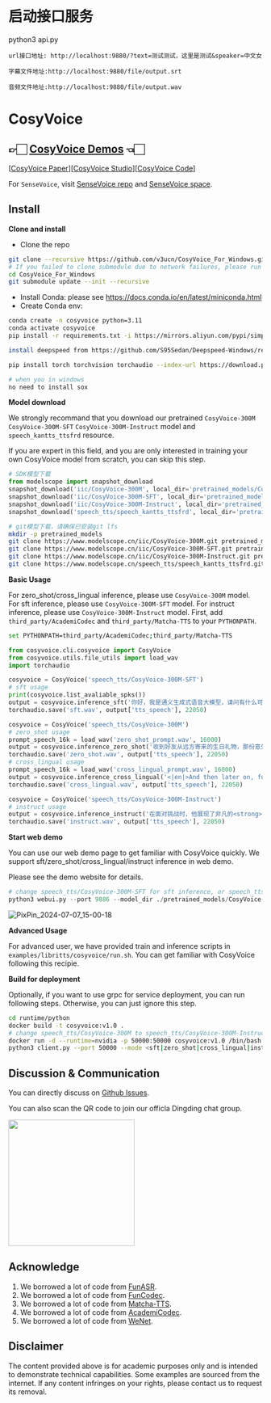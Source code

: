 # 启动接口服务

python3 api.py

```
url接口地址: http://localhost:9880/?text=测试测试，这里是测试&speaker=中文女
```

```
字幕文件地址:http://localhost:9880/file/output.srt
```

```
音频文件地址:http://localhost:9880/file/output.wav
```

# CosyVoice
## 👉🏻 [CosyVoice Demos](https://fun-audio-llm.github.io/) 👈🏻
[[CosyVoice Paper](https://fun-audio-llm.github.io/pdf/CosyVoice_v1.pdf)][[CosyVoice Studio](https://www.modelscope.cn/studios/iic/CosyVoice-300M)][[CosyVoice Code](https://github.com/FunAudioLLM/CosyVoice)]

For `SenseVoice`, visit [SenseVoice repo](https://github.com/FunAudioLLM/SenseVoice) and [SenseVoice space](https://www.modelscope.cn/studios/iic/SenseVoice).

## Install

**Clone and install**

- Clone the repo
``` sh
git clone --recursive https://github.com/v3ucn/CosyVoice_For_Windows.git
# If you failed to clone submodule due to network failures, please run following command until success
cd CosyVoice_For_Windows
git submodule update --init --recursive
```

- Install Conda: please see https://docs.conda.io/en/latest/miniconda.html
- Create Conda env:

``` sh
conda create -n cosyvoice python=3.11
conda activate cosyvoice
pip install -r requirements.txt -i https://mirrors.aliyun.com/pypi/simple/ --trusted-host=mirrors.aliyun.com

install deepspeed from https://github.com/S95Sedan/Deepspeed-Windows/releases/tag/v14.0%2Bpy311

pip install torch torchvision torchaudio --index-url https://download.pytorch.org/whl/cu121

# when you in windows
no need to install sox 
```

**Model download**

We strongly recommand that you download our pretrained `CosyVoice-300M` `CosyVoice-300M-SFT` `CosyVoice-300M-Instruct` model and `speech_kantts_ttsfrd` resource.

If you are expert in this field, and you are only interested in training your own CosyVoice model from scratch, you can skip this step.

``` python
# SDK模型下载
from modelscope import snapshot_download
snapshot_download('iic/CosyVoice-300M', local_dir='pretrained_models/CosyVoice-300M')
snapshot_download('iic/CosyVoice-300M-SFT', local_dir='pretrained_models/CosyVoice-300M-SFT')
snapshot_download('iic/CosyVoice-300M-Instruct', local_dir='pretrained_models/CosyVoice-300M-Instruct')
snapshot_download('speech_tts/speech_kantts_ttsfrd', local_dir='pretrained_models/speech_kantts_ttsfrd')
```

``` sh
# git模型下载，请确保已安装git lfs
mkdir -p pretrained_models
git clone https://www.modelscope.cn/iic/CosyVoice-300M.git pretrained_models/CosyVoice-300M
git clone https://www.modelscope.cn/iic/CosyVoice-300M-SFT.git pretrained_models/CosyVoice-300M-SFT
git clone https://www.modelscope.cn/iic/CosyVoice-300M-Instruct.git pretrained_models/CosyVoice-300M-Instruct
git clone https://www.modelscope.cn/speech_tts/speech_kantts_ttsfrd.git pretrained_models/speech_kantts_ttsfrd
```


**Basic Usage**

For zero_shot/cross_lingual inference, please use `CosyVoice-300M` model.
For sft inference, please use `CosyVoice-300M-SFT` model.
For instruct inference, please use `CosyVoice-300M-Instruct` model.
First, add `third_party/AcademiCodec` and `third_party/Matcha-TTS` to your `PYTHONPATH`.

``` sh
set PYTHONPATH=third_party/AcademiCodec;third_party/Matcha-TTS
```

``` python
from cosyvoice.cli.cosyvoice import CosyVoice
from cosyvoice.utils.file_utils import load_wav
import torchaudio

cosyvoice = CosyVoice('speech_tts/CosyVoice-300M-SFT')
# sft usage
print(cosyvoice.list_avaliable_spks())
output = cosyvoice.inference_sft('你好，我是通义生成式语音大模型，请问有什么可以帮您的吗？', '中文女')
torchaudio.save('sft.wav', output['tts_speech'], 22050)

cosyvoice = CosyVoice('speech_tts/CosyVoice-300M')
# zero_shot usage
prompt_speech_16k = load_wav('zero_shot_prompt.wav', 16000)
output = cosyvoice.inference_zero_shot('收到好友从远方寄来的生日礼物，那份意外的惊喜与深深的祝福让我心中充满了甜蜜的快乐，笑容如花儿般绽放。', '希望你以后能够做的比我还好呦。', prompt_speech_16k)
torchaudio.save('zero_shot.wav', output['tts_speech'], 22050)
# cross_lingual usage
prompt_speech_16k = load_wav('cross_lingual_prompt.wav', 16000)
output = cosyvoice.inference_cross_lingual('<|en|>And then later on, fully acquiring that company. So keeping management in line, interest in line with the asset that\'s coming into the family is a reason why sometimes we don\'t buy the whole thing.', prompt_speech_16k)
torchaudio.save('cross_lingual.wav', output['tts_speech'], 22050)

cosyvoice = CosyVoice('speech_tts/CosyVoice-300M-Instruct')
# instruct usage
output = cosyvoice.inference_instruct('在面对挑战时，他展现了非凡的<strong>勇气</strong>与<strong>智慧</strong>。', '中文男', 'Theo \'Crimson\', is a fiery, passionate rebel leader. Fights with fervor for justice, but struggles with impulsiveness.')
torchaudio.save('instruct.wav', output['tts_speech'], 22050)
```

**Start web demo**

You can use our web demo page to get familiar with CosyVoice quickly.
We support sft/zero_shot/cross_lingual/instruct inference in web demo.

Please see the demo website for details.

``` python
# change speech_tts/CosyVoice-300M-SFT for sft inference, or speech_tts/CosyVoice-300M-Instruct for instruct inference
python3 webui.py --port 9886 --model_dir ./pretrained_models/CosyVoice-300M
```
![PixPin_2024-07-07_15-00-18](https://github.com/v3ucn/CosyVoice_For_Windows/assets/1288038/7c6fa726-050a-4d54-9973-fe8c6a284ef3)


**Advanced Usage**

For advanced user, we have provided train and inference scripts in `examples/libritts/cosyvoice/run.sh`.
You can get familiar with CosyVoice following this recipie.

**Build for deployment**

Optionally, if you want to use grpc for service deployment,
you can run following steps. Otherwise, you can just ignore this step.

``` sh
cd runtime/python
docker build -t cosyvoice:v1.0 .
# change speech_tts/CosyVoice-300M to speech_tts/CosyVoice-300M-Instruct if you want to use instruct inference
docker run -d --runtime=nvidia -p 50000:50000 cosyvoice:v1.0 /bin/bash -c "cd /opt/CosyVoice/CosyVoice/runtime/python && python3 server.py --port 50000 --max_conc 4 --model_dir speech_tts/CosyVoice-300M && sleep infinity"
python3 client.py --port 50000 --mode <sft|zero_shot|cross_lingual|instruct>
```

## Discussion & Communication

You can directly discuss on [Github Issues](https://github.com/FunAudioLLM/CosyVoice/issues).

You can also scan the QR code to join our officla Dingding chat group.

<img src="./asset/dingding.png" width="250px">

## Acknowledge

1. We borrowed a lot of code from [FunASR](https://github.com/modelscope/FunASR).
2. We borrowed a lot of code from [FunCodec](https://github.com/modelscope/FunCodec).
3. We borrowed a lot of code from [Matcha-TTS](https://github.com/shivammehta25/Matcha-TTS).
4. We borrowed a lot of code from [AcademiCodec](https://github.com/yangdongchao/AcademiCodec).
5. We borrowed a lot of code from [WeNet](https://github.com/wenet-e2e/wenet).

## Disclaimer
The content provided above is for academic purposes only and is intended to demonstrate technical capabilities. Some examples are sourced from the internet. If any content infringes on your rights, please contact us to request its removal.
